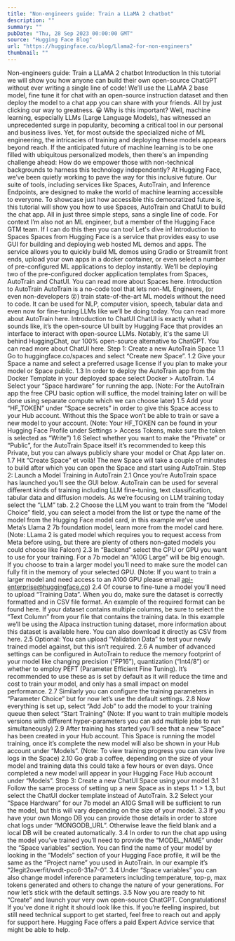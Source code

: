 ```yaml
---
title: "Non-engineers guide: Train a LLaMA 2 chatbot"
description: ""
summary: ""
pubDate: "Thu, 28 Sep 2023 00:00:00 GMT"
source: "Hugging Face Blog"
url: "https://huggingface.co/blog/Llama2-for-non-engineers"
thumbnail: ""
---
```


Non-engineers guide: Train a LLaMA 2 chatbot
Introduction
In this tutorial we will show you how anyone can build their own open-source ChatGPT without ever writing a single line of code! We’ll use the LLaMA 2 base model, fine tune it for chat with an open-source instruction dataset and then deploy the model to a chat app you can share with your friends. All by just clicking our way to greatness. 😀
Why is this important? Well, machine learning, especially LLMs (Large Language Models), has witnessed an unprecedented surge in popularity, becoming a critical tool in our personal and business lives. Yet, for most outside the specialized niche of ML engineering, the intricacies of training and deploying these models appears beyond reach. If the anticipated future of machine learning is to be one filled with ubiquitous personalized models, then there's an impending challenge ahead: How do we empower those with non-technical backgrounds to harness this technology independently?
At Hugging Face, we’ve been quietly working to pave the way for this inclusive future. Our suite of tools, including services like Spaces, AutoTrain, and Inference Endpoints, are designed to make the world of machine learning accessible to everyone.
To showcase just how accessible this democratized future is, this tutorial will show you how to use Spaces, AutoTrain and ChatUI to build the chat app. All in just three simple steps, sans a single line of code. For context I’m also not an ML engineer, but a member of the Hugging Face GTM team. If I can do this then you can too! Let's dive in!
Introduction to Spaces
Spaces from Hugging Face is a service that provides easy to use GUI for building and deploying web hosted ML demos and apps. The service allows you to quickly build ML demos using Gradio or Streamlit front ends, upload your own apps in a docker container, or even select a number of pre-configured ML applications to deploy instantly.
We’ll be deploying two of the pre-configured docker application templates from Spaces, AutoTrain and ChatUI.
You can read more about Spaces here.
Introduction to AutoTrain
AutoTrain is a no-code tool that lets non-ML Engineers, (or even non-developers 😮) train state-of-the-art ML models without the need to code. It can be used for NLP, computer vision, speech, tabular data and even now for fine-tuning LLMs like we’ll be doing today.
You can read more about AutoTrain here.
Introduction to ChatUI
ChatUI is exactly what it sounds like, it’s the open-source UI built by Hugging Face that provides an interface to interact with open-source LLMs. Notably, it's the same UI behind HuggingChat, our 100% open-source alternative to ChatGPT.
You can read more about ChatUI here.
Step 1: Create a new AutoTrain Space
1.1 Go to huggingface.co/spaces and select “Create new Space”.
1.2 Give your Space a name and select a preferred usage license if you plan to make your model or Space public.
1.3 In order to deploy the AutoTrain app from the Docker Template in your deployed space select Docker > AutoTrain.
1.4 Select your “Space hardware” for running the app. (Note: For the AutoTrain app the free CPU basic option will suffice, the model training later on will be done using separate compute which we can choose later)
1.5 Add your “HF_TOKEN” under “Space secrets” in order to give this Space access to your Hub account. Without this the Space won’t be able to train or save a new model to your account. (Note: Your HF_TOKEN can be found in your Hugging Face Profile under Settings > Access Tokens, make sure the token is selected as “Write”)
1.6 Select whether you want to make the “Private” or “Public”, for the AutoTrain Space itself it’s recommended to keep this Private, but you can always publicly share your model or Chat App later on.
1.7 Hit “Create Space” et voilà! The new Space will take a couple of minutes to build after which you can open the Space and start using AutoTrain.
Step 2: Launch a Model Training in AutoTrain
2.1 Once you’re AutoTrain space has launched you’ll see the GUI below. AutoTrain can be used for several different kinds of training including LLM fine-tuning, text classification, tabular data and diffusion models. As we’re focusing on LLM training today select the “LLM” tab.
2.2 Choose the LLM you want to train from the “Model Choice” field, you can select a model from the list or type the name of the model from the Hugging Face model card, in this example we’ve used Meta’s Llama 2 7b foundation model, learn more from the model card here. (Note: LLama 2 is gated model which requires you to request access from Meta before using, but there are plenty of others non-gated models you could choose like Falcon)
2.3 In “Backend” select the CPU or GPU you want to use for your training. For a 7b model an “A10G Large” will be big enough. If you choose to train a larger model you’ll need to make sure the model can fully fit in the memory of your selected GPU. (Note: If you want to train a larger model and need access to an A100 GPU please email api-enterprise@huggingface.co)
2.4 Of course to fine-tune a model you’ll need to upload “Training Data”. When you do, make sure the dataset is correctly formatted and in CSV file format. An example of the required format can be found here. If your dataset contains multiple columns, be sure to select the “Text Column” from your file that contains the training data. In this example we’ll be using the Alpaca instruction tuning dataset, more information about this dataset is available here. You can also download it directly as CSV from here.
2.5 Optional: You can upload “Validation Data” to test your newly trained model against, but this isn’t required.
2.6 A number of advanced settings can be configured in AutoTrain to reduce the memory footprint of your model like changing precision (“FP16”), quantization (“Int4/8”) or whether to employ PEFT (Parameter Efficient Fine Tuning). It’s recommended to use these as is set by default as it will reduce the time and cost to train your model, and only has a small impact on model performance.
2.7 Similarly you can configure the training parameters in “Parameter Choice” but for now let’s use the default settings.
2.8 Now everything is set up, select “Add Job” to add the model to your training queue then select “Start Training” (Note: If you want to train multiple models versions with different hyper-parameters you can add multiple jobs to run simultaneously)
2.9 After training has started you’ll see that a new “Space” has been created in your Hub account. This Space is running the model training, once it’s complete the new model will also be shown in your Hub account under “Models”. (Note: To view training progress you can view live logs in the Space)
2.10 Go grab a coffee, depending on the size of your model and training data this could take a few hours or even days. Once completed a new model will appear in your Hugging Face Hub account under “Models”.
Step 3: Create a new ChatUI Space using your model
3.1 Follow the same process of setting up a new Space as in steps 1.1 > 1.3, but select the ChatUI docker template instead of AutoTrain.
3.2 Select your “Space Hardware” for our 7b model an A10G Small will be sufficient to run the model, but this will vary depending on the size of your model.
3.3 If you have your own Mongo DB you can provide those details in order to store chat logs under “MONGODB_URL”. Otherwise leave the field blank and a local DB will be created automatically.
3.4 In order to run the chat app using the model you’ve trained you’ll need to provide the “MODEL_NAME” under the “Space variables” section. You can find the name of your model by looking in the “Models” section of your Hugging Face profile, it will be the same as the “Project name” you used in AutoTrain. In our example it’s “2legit2overfit/wrdt-pco6-31a7-0”.
3.4 Under “Space variables” you can also change model inference parameters including temperature, top-p, max tokens generated and others to change the nature of your generations. For now let’s stick with the default settings.
3.5 Now you are ready to hit “Create” and launch your very own open-source ChatGPT. Congratulations! If you’ve done it right it should look like this.
If you’re feeling inspired, but still need technical support to get started, feel free to reach out and apply for support here. Hugging Face offers a paid Expert Advice service that might be able to help.
